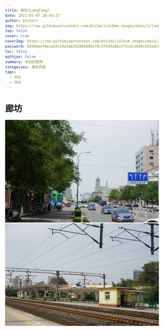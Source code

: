 ```yaml
---
title: 廊坊(Langfang)
date: 2021-01-07 20:44:37
author: btz2mzl
img: https://raw.githubusercontent.com/btz2mzl/album_images/main/1/langfang_1.jpg
top: false
cover: true
coverImg: https://raw.githubusercontent.com/btz2mzl/album_images/main/1/langfang_1.jpg
password: 8d969eef6ecad3c29a3a629280e686cf0c3f5d5a86aff3ca12020c923adc6c92
toc: false
mathjax: false
summary: 永远的配角
categories: 城市风情
tags:
  - 华北
  - 河北
---
```

# 廊坊
![廊坊最繁华的道路：解放路，远处带时钟的建筑是明珠大厦（老牌的百货大楼）](https://raw.githubusercontent.com/btz2mzl/album_images/main/1/langfang_1.jpg)
![相信大多数人所见过的廊坊仅仅是简朴的站台，这里从未被当作成目的地](https://raw.githubusercontent.com/btz2mzl/album_images/main/1/langfang_2.jpg)
